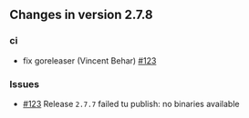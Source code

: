 ## Changes in version 2.7.8

### ci

* fix goreleaser (Vincent Behar) [#123](https://github.com/jenkins-x-plugins/jx-release-version/issues/123) 

### Issues

* [#123](https://github.com/jenkins-x-plugins/jx-release-version/issues/123) Release `2.7.7` failed tu publish: no binaries available
